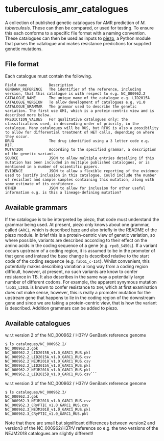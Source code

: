 # tuberculosis_amr_catalogues

A collection of published genetic catalogues for AMR prediction of *M. tuberculosis*. These can then be compared, or used for testing. To ensure this each conforms to a specific file format with a naming convention. These catalogues can then be used as inputs to [piezo](https://github.com/oxfordmmm/piezo), a Python module that parses the catalogue and makes resistance predictions for supplied genetic mutations.

## File format

Each catalogue must contain the following.

```
Field name          Description
GENBANK_REFERENCE   The identifier of the reference, including version, that this catalogue is with respect to e.g. NC_000962.2
CATALOGUE_NAME      The unique name of the catalogue e.g. LID2015A
CATALOGUE_VERSION   To allow development of catalogues e.g. v1.0
CATALOGUE_GRAMMAR   The grammar used to describe the genetic variation. The first use GM1, which is a protein-centric view and is described more below.
PREDICTION_VALUES   For qualitative catalogues only: the classifications used, in descending order of priority, in the catalogue. Many catalogues will be RUS, but RFUS is also a possibility to allow for differential treatment of HET calls, depending on where they occur.
DRUG                The drug identified using a 3 letter code e.g. RIF.
MUTATION            According to the specified grammar, a description of the genetic variant.
SOURCE              JSON to allow multiple entries detailing if this mutation has been included in multiple published catalogues, or is mentioned in a number of scientific papers. 
EVIDENCE            JSON to allow a flexible reporting of the evidence used to justify inclusion in this catalogue. Could include the number of resistant and sample samples containing this mutation, along with some estimate of its confidence.
OTHER               JSON to allow for inclusion for other useful information e.g. is this a lineage-defining mutation? 
```

## Available grammars

If the catalogue is to be interpreted by piezo, that code must understand the grammar being used. At present, piezo only knows about one grammar, called `GARC1`, which is described [here](http://fowlerlab.org/2018/11/25/goarc-a-general-ontology-for-antimicrobial-resistance-catalogues/) and also briefly in the README of the piezo module. In brief this is a protein-centric view of genetic variation, so where possible, variants are described according to their effect on the amino acids in the coding sequence of a gene (e.g. `rpoB_S450L`). If a variant occurs upstream of a coding region, it is assumed to be in the promoter of that gene and instead the base change is described relative to the start code of the coding sequence (e.g. `fabG1_c-15t`). Whilst convenient, this potentially makes describing variation a long way from a coding region difficult, however, at present, no such variants are know to confer resistance in TB. It also describes in the same way a potentially large number of different codons. For example, the apparent synymous mutation `fabG1_L203L` is known to confer resistance to `INH`, which at first examination does not make sense, however, this is really a promoter mutation for the upstream gene that happens to lie in the coding region of the downstream gene and since we are taking a protein-centric view, that is how the variant is described. Addition grammars can be added to piezo.

## Available catalogues

w.r.t version 2 of the NC_000962 / H37rV GenBank reference genome
```
$ ls catalogues/NC_000962.2/
NC_000962.2.gbk                         NC_000962.2_LID2015B_v1.0_GARC1_RUS.pkl
NC_000962.2_LID2015A_v1.0_GARC1_RUS.csv NC_000962.2_NEJM2018_v1.0_GARC1_RUS.csv
NC_000962.2_LID2015A_v1.0_GARC1_RUS.pkl NC_000962.2_NEJM2018_v1.0_GARC1_RUS.pkl
NC_000962.2_LID2015B_v1.0_GARC1_RUS.csv```
```

w.r.t version 3 of the NC_000962 / H37rV GenBank reference genome
```
$ ls catalogues/NC_000962.3/
NC_000962.3.gbk                         NC_000962.3_NEJM2018_v1.0_GARC1_RUS.csv
NC_000962.3_CRyPTIC_v1.0_GARC1_RUS.csv  NC_000962.3_NEJM2018_v1.0_GARC1_RUS.pkl
NC_000962.3_CRyPTIC_v1.0_GARC1_RUS.pkl
```

Note that there are small but significant differences between version2 and version3 of the NC_000962/H37rV reference so e.g. the two versions of the NEJM2018 catalogues are slightly different!




